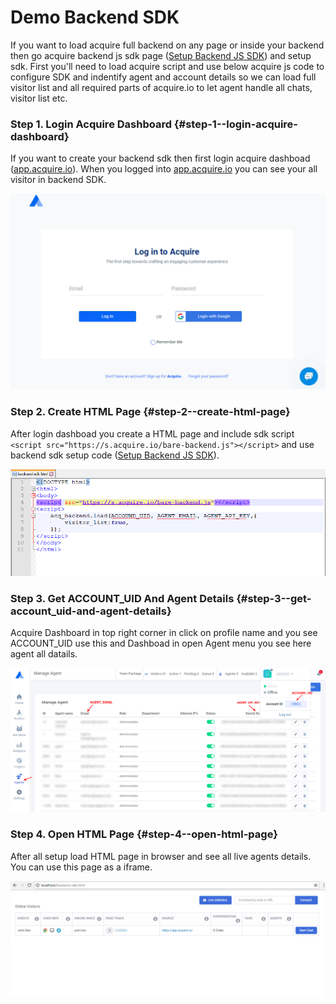 # Demo Backend SDK

If you want to load acquire full backend on any page or inside your backend then go acquire backend js sdk page \([Setup Backend JS SDK](https://developers.acquire.io/setup-backend-js-sdk)\) and setup sdk. First you'll need to load acquire script and use below acquire js code to configure SDK and indentify agent and account details so we can load full visitor list and all required parts of acquire.io to let agent handle all chats, visitor list etc.

### Step 1. Login Acquire Dashboard {#step-1--login-acquire-dashboard}

If you want to create your backend sdk then first login acquire dashboad \([app.acquire.io](https://app.acquire.io/)\). When you logged into [app.acquire.io](https://app.acquire.io/) you can see your all visitor in backend SDK.

![](../../.gitbook/assets/acquire-login-dashboard.PNG)

### Step 2. Create HTML Page {#step-2--create-html-page}

After login dashboad you create a HTML page and include sdk script `<script src="https://s.acquire.io/bare-backend.js"></script>` and use backend sdk setup code \([Setup Backend JS SDK](https://developers.acquire.io/setup-backend-js-sdk)\).

![](../../.gitbook/assets/backend-html.PNG)

### Step 3. Get ACCOUNT\_UID And Agent Details {#step-3--get-account_uid-and-agent-details}

Acquire Dashboard in top right corner in click on profile name and  you  see ACCOUNT\_UID use this and Dashboad in open Agent menu you see here agent all datails.

![](../../.gitbook/assets/get-agent-email-id%20%281%29.PNG)

### Step 4. Open HTML Page {#step-4--open-html-page}

After all setup load HTML page in browser and see all live agents details. You can use this page as a iframe.

![](../../.gitbook/assets/backend-show-agent.PNG)

